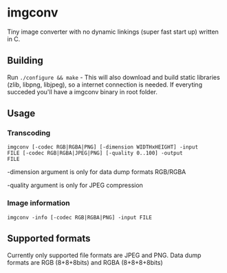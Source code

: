 # imgconv
Tiny image converter with no dynamic linkings (super fast start up) written in C.

## Building
Run <code>./configure && make</code> - This will also download and build static libraries (zlib, libpng, libjpeg), so a internet connection is needed. If everyting succeded you'll have a imgconv binary in root folder.

## Usage

### Transcoding
<code>imgconv [-codec RGB|RGBA|PNG] [-dimension WIDTHxHEIGHT] -input FILE [-codec RGB|RGBA|JPEG|PNG] [-quality 0..100] -output FILE</code>

-dimension argument is only for data dump formats RGB/RGBA

-quality argument is only for JPEG compression

### Image information
<code>imgconv -info [-codec RGB|RGBA|PNG] -input FILE</code>

## Supported formats
Currently only supported file formats are JPEG and PNG. Data dump formats are RGB (8+8+8bits) and RGBA (8+8+8+8bits)
